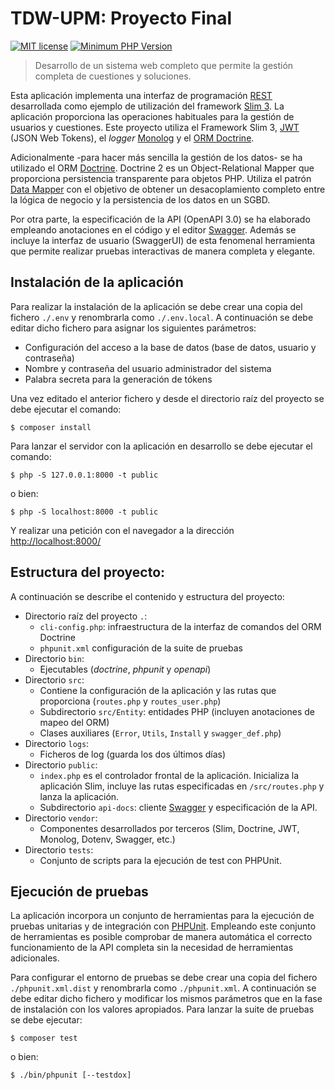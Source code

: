 TDW-UPM: Proyecto Final
======================================

[![MIT license](http://img.shields.io/badge/license-MIT-brightgreen.svg)](http://opensource.org/licenses/MIT)
[![Minimum PHP Version](https://img.shields.io/badge/php-%5E7.2-blue.svg)](http://php.net/)
> Desarrollo de un sistema web completo que permite la gestión completa de cuestiones y soluciones.

Esta aplicación implementa una interfaz de programación [REST][rest] desarrollada como ejemplo de
utilización del framework [Slim 3][slim]. La aplicación proporciona las operaciones
habituales para la gestión de usuarios y cuestiones. Este proyecto
utiliza el Framework Slim 3, [JWT][jwt] (JSON Web Tokens), el _logger_ [Monolog][monolog] y el [ORM Doctrine][doctrine].

Adicionalmente -para hacer más sencilla la gestión de los datos- se ha utilizado
el ORM [Doctrine][doctrine]. Doctrine 2 es un Object-Relational Mapper que proporciona
persistencia transparente para objetos PHP. Utiliza el patrón [Data Mapper][dataMapper]
con el objetivo de obtener un desacoplamiento completo entre la lógica de negocio y la
persistencia de los datos en un SGBD.

Por otra parte, la especificación de la API (OpenAPI 3.0) se ha elaborado empleando anotaciones en el código y
el editor [Swagger][swagger]. Además se incluye la interfaz de usuario (SwaggerUI) de esta
fenomenal herramienta que permite realizar pruebas interactivas de manera completa y elegante.


## Instalación de la aplicación

Para realizar la instalación de la aplicación se debe crear una copia del fichero `./.env` y renombrarla
como `./.env.local`. A continuación se debe editar dicho fichero para asignar los siguientes parámetros:

* Configuración del acceso a la base de datos (base de datos, usuario y contraseña)
* Nombre y contraseña del usuario administrador del sistema
* Palabra secreta para la generación de tókens

Una vez editado el anterior fichero y desde el directorio raíz del proyecto se debe ejecutar el comando:
```
$ composer install
```
Para lanzar el servidor con la aplicación en desarrollo se debe ejecutar el comando: 
```
$ php -S 127.0.0.1:8000 -t public
```
o bien:
```
$ php -S localhost:8000 -t public
```
Y realizar una petición con el navegador a la dirección [http://localhost:8000/][lh]

## Estructura del proyecto:

A continuación se describe el contenido y estructura del proyecto:

* Directorio raíz del proyecto `.`:
    - `cli-config.php`: infraestructura de la interfaz de comandos del ORM Doctrine
    - `phpunit.xml` configuración de la suite de pruebas
* Directorio `bin`:
    - Ejecutables (*doctrine*, *phpunit* y *openapi*)
* Directorio `src`:
    - Contiene la configuración de la aplicación y las rutas que proporciona (`routes.php` y
    `routes_user.php`)
    - Subdirectorio `src/Entity`: entidades PHP (incluyen anotaciones de mapeo del ORM)
    - Clases auxiliares (`Error`, `Utils`, `Install` y `swagger_def.php`)
* Directorio `logs`:
    - Ficheros de log (guarda los dos últimos días)
* Directorio `public`:
    - `index.php` es el controlador frontal de la aplicación. Inicializa la aplicación
    Slim, incluye las rutas especificadas en `/src/routes.php` y lanza la aplicación.
    - Subdirectorio `api-docs`: cliente [Swagger][swagger] y especificación de la API.
* Directorio `vendor`:
    - Componentes desarrollados por terceros (Slim, Doctrine, JWT, Monolog, Dotenv, Swagger, etc.)
* Directorio `tests`:
    - Conjunto de scripts para la ejecución de test con PHPUnit.

## Ejecución de pruebas

La aplicación incorpora un conjunto de herramientas para la ejecución de pruebas 
unitarias y de integración con [PHPUnit][phpunit]. Empleando este conjunto de herramientas es posible
comprobar de manera automática el correcto funcionamiento de la API completa
sin la necesidad de herramientas adicionales.

Para configurar el entorno de pruebas se debe crear una copia del fichero `./phpunit.xml.dist`
y renombrarla como `./phpunit.xml`. A continuación se debe editar dicho fichero y modificar los
mismos parámetros que en la fase de instalación con los valores apropiados. Para lanzar la suite de pruebas se debe ejecutar:
```
$ composer test
```
o bien:
```
$ ./bin/phpunit [--testdox]
```

[dataMapper]: http://martinfowler.com/eaaCatalog/dataMapper.html
[doctrine]: http://docs.doctrine-project.org/projects/doctrine-orm/en/latest/
[jwt]: https://jwt.io/
[lh]: http://localhost:8000/
[monolog]: https://github.com/Seldaek/monolog
[openapi]: https://www.openapis.org/
[phpunit]: http://phpunit.de/manual/current/en/index.html
[rest]: http://www.restapitutorial.com/
[slim]: https://www.slimframework.com/
[swagger]: http://swagger.io/
[yaml]: https://yaml.org/
